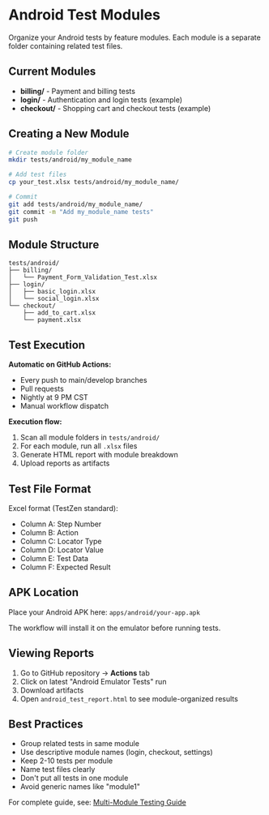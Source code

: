 # Android Test Modules

Organize your Android tests by feature modules. Each module is a separate folder containing related test files.

## Current Modules

- **billing/** - Payment and billing tests
- **login/** - Authentication and login tests (example)
- **checkout/** - Shopping cart and checkout tests (example)

## Creating a New Module

```bash
# Create module folder
mkdir tests/android/my_module_name

# Add test files
cp your_test.xlsx tests/android/my_module_name/

# Commit
git add tests/android/my_module_name/
git commit -m "Add my_module_name tests"
git push
```

## Module Structure

```
tests/android/
├── billing/
│   └── Payment_Form_Validation_Test.xlsx
├── login/
│   ├── basic_login.xlsx
│   └── social_login.xlsx
└── checkout/
    ├── add_to_cart.xlsx
    └── payment.xlsx
```

## Test Execution

**Automatic on GitHub Actions:**
- Every push to main/develop branches
- Pull requests
- Nightly at 9 PM CST
- Manual workflow dispatch

**Execution flow:**
1. Scan all module folders in `tests/android/`
2. For each module, run all `.xlsx` files
3. Generate HTML report with module breakdown
4. Upload reports as artifacts

## Test File Format

Excel format (TestZen standard):
- Column A: Step Number
- Column B: Action
- Column C: Locator Type
- Column D: Locator Value
- Column E: Test Data
- Column F: Expected Result

## APK Location

Place your Android APK here: `apps/android/your-app.apk`

The workflow will install it on the emulator before running tests.

## Viewing Reports

1. Go to GitHub repository → **Actions** tab
2. Click on latest "Android Emulator Tests" run
3. Download artifacts
4. Open `android_test_report.html` to see module-organized results

## Best Practices

- Group related tests in same module
- Use descriptive module names (login, checkout, settings)
- Keep 2-10 tests per module
- Name test files clearly
- Don't put all tests in one module
- Avoid generic names like "module1"

For complete guide, see: [Multi-Module Testing Guide](../../docs/multi-module-guide.md)
